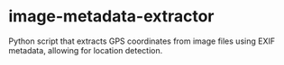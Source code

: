 # image-metadata-extractor
 Python script that extracts GPS coordinates from image files using EXIF metadata, allowing for location detection.
